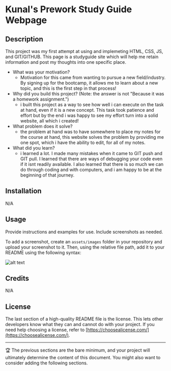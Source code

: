 # Kunal's Prework Study Guide Webpage 

## Description

This project was my first attempt at using and implemeting HTML, CSS, JS, and GIT/GITHUB. This page is a studyguide site which will help me retain information and post my thoughts into one specific place. 

- What was your motivation?
    - Motivation for this came from wanting to pursue a new field/industry. By signing up for the bootcamp, it allows me to learn about a new topic, and this is the first step in that process!
- Why did you build this project? (Note: the answer is not "Because it was a homework assignment.")
    - i built this project as a way to see how well i can execute on the task at hand, even if it is a new concept. This task took patience and effort but by the end i was happy to see my effort turn into a solid website, all which i created!
- What problem does it solve?
    - the problem at hand was to have somewhere to place my notes for the course at hand, this website solves the problem by providing me one spot, which i have the ability to edit, for all of my notes. 
- What did you learn?
    - i learned a lot. I made many mistakes when it came to GIT push and GIT pull. I learned that there are ways of debugging your code even if it isnt readily available. I also learned that there is so much we can do through coding and with computers, and i am happy to be at the beginning of that journey. 


## Installation

N/A

## Usage

Provide instructions and examples for use. Include screenshots as needed.

To add a screenshot, create an `assets/images` folder in your repository and upload your screenshot to it. Then, using the relative file path, add it to your README using the following syntax:

![alt text](assets/images/screenshot.png)

## Credits

N/A

## License

The last section of a high-quality README file is the license. This lets other developers know what they can and cannot do with your project. If you need help choosing a license, refer to [https://choosealicense.com/](https://choosealicense.com/).

---

🏆 The previous sections are the bare minimum, and your project will ultimately determine the content of this document. You might also want to consider adding the following sections.

